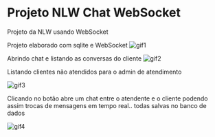 # Projeto NLW Chat WebSocket
 Projeto da NLW usando WebSocket
 
 Projeto elaborado com sqlite e WebSocket
 ![gif1](https://user-images.githubusercontent.com/64882503/116106162-5c588400-a688-11eb-880e-f541c555a128.gif)

Abrindo chat e listando as conversas do cliente
![gif2](https://user-images.githubusercontent.com/64882503/116106494-890c9b80-a688-11eb-8b30-5cd02a6d1a2b.gif)

Listando clientes não atendidos para o admin de atendimento

![gif3](https://user-images.githubusercontent.com/64882503/116106613-a5103d00-a688-11eb-9a97-0410e505ece5.gif)

Clicando no botão abre um chat entre o atendente e o cliente podendo assim trocas de mensagens em tempo real.. todas salvas no banco de dados

![gif4](https://user-images.githubusercontent.com/64882503/116106770-ca9d4680-a688-11eb-9bad-a8e2f70a0186.gif)


